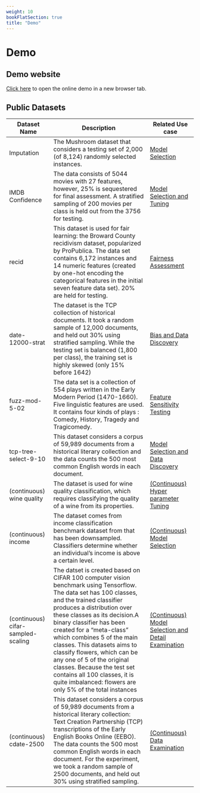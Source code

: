 ```yaml
---
weight: 10
bookFlatSection: true
title: "Demo"
---
```


#  Demo

## Demo website
<a href="https://graphics.cs.wisc.edu/Vis/Boxer/demo/dist/index.html" target="_blank">Click here</a> to open the online demo in a new browser tab.


## Public Datasets

|  Dataset Name| Description |Related Use case
| -| ----------- | ----------- | 
| Imputation| The Mushroom dataset that considers a testing set of 2,000 (of 8,124) randomly selected instances. | [Model Selection](../../use_cases/case6)
|IMDB Confidence | The data consists of 5044 movies with 27 features, however, 25% is sequestered for final assessment. A stratified sampling of 200 movies per class is held out from the 3756 for testing.|[Model Selection and Tuning](../../use_cases/case4)
|recid| This dataset is used for fair learning: the Broward County recidivism dataset, popularized by ProPublica. The data set contains 6,172 instances and 14 numeric features (created by one-hot encoding the categorical features in the initial seven feature data set). 20% are held for testing. | [Fairness Assessment](../../use_cases/case2)
| date-12000-strat | The dataset is the TCP collection of historical documents. It took a random sample of 12,000 documents, and held out 30% using stratified sampling. While the testing set is balanced (1,800 per class), the training set is highly skewed (only 15% before 1642)|[Bias and Data Discovery](../../use_cases/case3)
| fuzz-mod-5-02 | The data set is a collection of 554 plays written in the Early Modern Period (1470-1660). Five linguistic features are used. It contains four kinds of plays : Comedy, History, Tragedy and Tragicomedy.| [Feature Sensitivity Testing](../../use_cases/case5)
| tcp-tree-select-9-10 | This dataset considers a corpus of 59,989 documents from a historical literary collection and the data counts the 500 most common English words in each document.| [Model Selection and Data Discovery](../../use_cases/case1)
| (continuous) wine quality | The dataset is used for wine quality classification, which requires classifying the quality of a wine from its properties. | [(Continuous) Hyper parameter Tuning](../../use_cases/case7)
|(continuous) income | The dataset comes from income classification benchmark dataset from that has been downsampled. Classifiers determine whether an individual’s income is above a certain level. | [(Continuous) Model Selection](../../use_cases/case9)
|  (continuous) cifar-sampled-scaling | The datset is created based on CIFAR 100 computer vision benchmark using Tensorflow. The data set has 100 classes, and the trained classifier produces a distribution over these classes as its decision.A binary classifier has been created for a “meta-class” which combines 5 of the main classes. This datasets aims to classify flowers, which can be any one of 5 of the original classes. Because the test set contains all 100 classes, it is quite imbalanced: flowers are only 5% of the total instances |   [(Continuous) Model Selection and Detail Examination](../../use_cases/case20)
|(continuous) cdate-2500 | This dataset considers a corpus of 59,989 documents from a historical literary collection: Text Creation Partnership (TCP) transcriptions of the Early English Books Online (EEBO). The data counts the 500 most common English words in each document. For the experiment, we took a random sample of 2500 documents, and held out 30% using stratified sampling.  | [(Continuous) Data Examination](../../use_cases/case8)

<!-- | (continuous) heart disease | This dataset is a standard data set used in machine learning education. The scenario is an example where the cost of a false negative error (not warning a patient of a potential problem) is more costly than a false positive (which may cause extra caution, or fear).  | to be updated -->